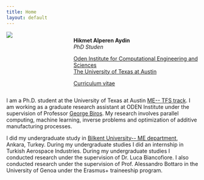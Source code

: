 ```yaml
---
title: Home
layout: default
---
```


<div id="twosided">
<div id="left" style="float: left; max-width: 30%;border: 10px"> 
    <img src="images/HAlperenAydin_foto.jpg" />
</div>
<div id="right" style="float: right; width: 65%; vertical-align: middle;">
<p> <b>Hikmet Alperen Aydin</b> <br> <em>PhD Studen</em> </p>
<p> <a href="https://oden.utexas.edu" target="blank">Oden Institute for Computational Engineering and Sciences</a><br>
<a href="https://utexas.edu" target="blank">The University of Texas at Austin</a></p>
<p> <a href="files/UmbertoVilla_cv.pdf">Curriculum vitae </a> </p>
</div>
</div>
<div id="clearer" style="clear: both"> </div>

I am a Ph.D. student at the University of Texas at Austin  [ME-- TFS track](https://www.me.utexas.edu/academics/graduate-program/areas-of-study/thermal-fluid-systems). I am working as a graduate research assistant at ODEN Institute under the supervision of Professor [George Biros](https://oden.utexas.edu/research/centers-and-groups/parallel-algorithms-for-data-analysis-and-simulation-group/). My research involves parallel computing, machine learning, inverse problems and optimization of additive manufacturing processes. 

I did my undergraduate study in [Bilkent University-- ME department](https://me.bilkent.edu.tr/), Ankara, Turkey. During my undergraduate studies I did an internship in Turkish Aerospace Industries. During my undergraduate studies I conducted research under the supervision of Dr. Luca Biancofiore. I also conducted research under the supervision of Prof. Alessandro Bottaro in the University of Genoa under the
Erasmus+ traineeship program.






